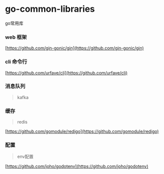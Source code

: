 # go-common-libraries
go常用库



### web 框架
[https://github.com/gin-gonic/gin](https://github.com/gin-gonic/gin)

### cli 命令行
[https://github.com/urfave/cli](https://github.com/urfave/cli)

### 消息队列
> kafka


### 缓存
> redis

[https://github.com/gomodule/redigo](https://github.com/gomodule/redigo)


### 配置
> env配置

[https://github.com/joho/godotenv](https://github.com/joho/godotenv)


